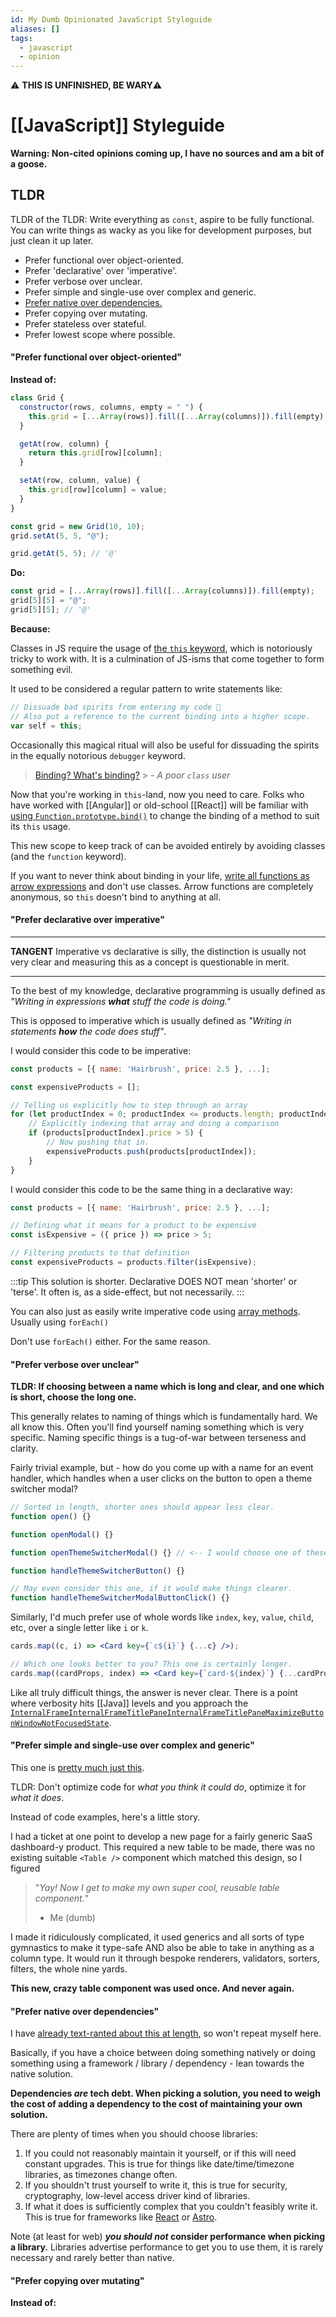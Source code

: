 ```yaml
---
id: My Dumb Opinionated JavaScript Styleguide
aliases: []
tags:
  - javascript
  - opinion
---
```


⚠️ **THIS IS UNFINISHED, BE WARY**⚠️

# [[JavaScript]] Styleguide

**Warning: Non-cited opinions coming up, I have no sources and am a bit of a goose.**

## TLDR

TLDR of the TLDR: Write everything as `const`, aspire to be fully functional.
You can write things as wacky as you like for development purposes, but just clean it up later.

- Prefer functional over object-oriented.
- Prefer 'declarative' over 'imperative'.
- Prefer verbose over unclear.
- Prefer simple and single-use over complex and generic.
- [Prefer native over dependencies.](Don't%20Use%20Lodash)
- Prefer copying over mutating.
- Prefer stateless over stateful.
- Prefer lowest scope where possible.

#### "Prefer functional over object-oriented"

**Instead of:**

```js
class Grid {
  constructor(rows, columns, empty = " ") {
    this.grid = [...Array(rows)].fill([...Array(columns)]).fill(empty);
  }

  getAt(row, column) {
    return this.grid[row][column];
  }

  setAt(row, column, value) {
    this.grid[row][column] = value;
  }
}

const grid = new Grid(10, 10);
grid.setAt(5, 5, "@");

grid.getAt(5, 5); // '@'
```

**Do:**

```js
const grid = [...Array(rows)].fill([...Array(columns)]).fill(empty);
grid[5][5] = "@";
grid[5][5]; // '@'
```

**Because:**

Classes in JS require the usage of [the `this` keyword](https://developer.mozilla.org/en-US/docs/Web/JavaScript/Reference/Operators/this), which is notoriously tricky to work with. It is a culmination of JS-isms that come together to form something evil.

It used to be considered a regular pattern to write statements like:

```js
// Dissuade bad spirits from entering my code 👻
// Also put a reference to the current binding into a higher scope.
var self = this;
```

Occasionally this magical ritual will also be useful for dissuading the spirits in the equally notorious `debugger` keyword.

> [Binding? What's binding?](https://developer.mozilla.org/en-US/docs/Glossary/Binding) > _- A poor `class` user_

Now that you're working in `this`-land, now you need to care.
Folks who have worked with [[Angular]] or old-school [[React]] will be familiar with [using `Function.prototype.bind()`](https://developer.mozilla.org/en-US/docs/Web/JavaScript/Reference/Global_objects/Function/bind) to change the binding of a method to suit its `this` usage.

This new scope to keep track of can be avoided entirely by avoiding classes (and the `function` keyword).

If you want to never think about binding in your life, [write all functions as arrow expressions](https://developer.mozilla.org/en-US/docs/Web/JavaScript/Reference/Functions/Arrow_functions) and don't use classes.
Arrow functions are completely anonymous, so `this` doesn't bind to anything at all.

#### "Prefer declarative over imperative"

---

**TANGENT**
Imperative vs declarative is silly, the distinction is usually not very clear and measuring this as a concept is questionable in merit.

---

To the best of my knowledge, declarative programming is usually defined as _"Writing in expressions **what** stuff the code is doing."_

This is opposed to imperative which is usually defined as _"Writing in statements **how** the code does stuff"_.

I would consider this code to be imperative:

```js
const products = [{ name: 'Hairbrush', price: 2.5 }, ...];

const expensiveProducts = [];

// Telling us explicitly how to step through an array
for (let productIndex = 0; productIndex <= products.length; productIndex++) {
	// Explicitly indexing that array and doing a comparison
	if (products[productIndex].price > 5) {
		// Now pushing that in.
		expensiveProducts.push(products[productIndex]);
	}
}
```

I would consider this code to be the same thing in a declarative way:

```js
const products = [{ name: 'Hairbrush', price: 2.5 }, ...];

// Defining what it means for a product to be expensive
const isExpensive = ({ price }) => price > 5;

// Filtering products to that definition
const expensiveProducts = products.filter(isExpensive);
```

:::tip
This solution is shorter. Declarative DOES NOT mean 'shorter' or 'terse'. It often is, as a side-effect, but not necessarily.
:::

You can also just as easily write imperative code using [array methods](../Arrays). Usually using `forEach()`

Don't use `forEach()` either. For the same reason.

#### "Prefer verbose over unclear"

**TLDR: If choosing between a name which is long and clear, and one which is short, choose the long one.**

This generally relates to naming of things which is fundamentally hard. We all know this.
Often you'll find yourself naming something which is very specific. Naming specific things is a tug-of-war between terseness and clarity.

Fairly trivial example, but - how do you come up with a name for an event handler, which handles when a user clicks on the button to open a theme switcher modal?

```js
// Sorted in length, shorter ones should appear less clear.
function open() {}

function openModal() {}

function openThemeSwitcherModal() {} // <-- I would choose one of these.

function handleThemeSwitcherButton() {}

// May even consider this one, if it would make things clearer.
function handleThemeSwitcherModalButtonClick() {}
```

Similarly, I'd much prefer use of whole words like `index`, `key`, `value`, `child`, etc, over a single letter like `i` or `k`.

```jsx
cards.map((c, i) => <Card key={`c${i}`} {...c} />);

// Which one looks better to you? This one is certainly longer.
cards.map((cardProps, index) => <Card key={`card-${index}`} {...cardProps} />);
```

Like all truly difficult things, the answer is never clear.
There is a point where verbosity hits [[Java]] levels and you approach the [`InternalFrameInternalFrameTitlePaneInternalFrameTitlePaneMaximizeButtonWindowNotFocusedState`](https://github.com/zxlooong/jdk16045/blob/master/com/sun/java/swing/plaf/nimbus/InternalFrameInternalFrameTitlePaneInternalFrameTitlePaneMaximizeButtonWindowNotFocusedState.java).

#### "Prefer simple and single-use over complex and generic"

This one is [pretty much just this](http://c2.com/xp/YouArentGonnaNeedIt.html).

TLDR: Don't optimize code for _what you think it could do_, optimize it for _what it does_.

Instead of code examples, here's a little story.

I had a ticket at one point to develop a new page for a fairly generic SaaS dashboard-y product.
This required a new table to be made, there was no existing suitable `<Table />` component which matched this design, so I figured

> "_Yay! Now I get to make my own super cool, reusable table component._"
>
> - Me (dumb)

I made it ridiculously complicated, it used generics and all sorts of type gymnastics to make it type-safe AND also be able to take in anything as a column type. It would run it through bespoke renderers, validators, sorters, filters, the whole nine yards.

**This new, crazy table component was used once. And never again.**

#### "Prefer native over dependencies"

I have [already text-ranted about this at length](Don't%20Use%20Lodash), so won't repeat myself here.

Basically, if you have a choice between doing something natively or doing something using a framework / library / dependency - lean towards the native solution.

**Dependencies _are_ tech debt. When picking a solution, you need to weigh the cost of adding a dependency to the cost of maintaining your own solution.**

There are plenty of times when you should choose libraries:

1. If you could not reasonably maintain it yourself, or if this will need constant upgrades. This is true for things like date/time/timezone libraries, as timezones change often.
2. If you shouldn't trust yourself to write it, this is true for security, cryptography, low-level access driver kind of libraries.
3. If what it does is sufficiently complex that you couldn't feasibly write it. This is true for frameworks like [React](../React) or [Astro](...Astro).

Note (at least for web) **_you should not_ consider performance when picking a library.** Libraries advertise performance to get you to use them, it is rarely necessary and rarely better than native.

#### "Prefer copying over mutating"

**Instead of:**

```js

```
